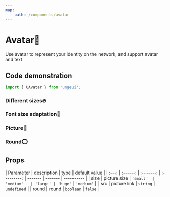 ```yaml
---
map:
    path: /components/avatar
---
```


# Avatar🤡

Use avatar to represent your identity on the network, and support avatar and text

## Code demonstration

```js
import { UAvatar } from 'ungeui';
```

### Different sizes🔥

<demo src="./demo/size.vue"
  language="vue"
  title="🔥basic usage"
  desc="Size controls the size of the avatar. When there is no avatar filling, the default background is gray">
</demo>

### Font size adaptation🙏

<demo src="./demo/fit.vue"
  language="vue"
  title="🙏basic usage"
  desc="The filled content can be text. If the text is too long, it will be reduced appropriately to ensure that the text does not overflow the avatar frame">
</demo>

### Picture🧩

<demo src="./demo/img.vue"
  language="vue"
  title="🧩basic usage"
  desc="pictures can be inserted to support network resources and local">
</demo>

### Round⭕

<demo src="./demo/round.vue"
  language="vue"
  title="⭕basic usage"
  desc="Round head sometimes looks more suitable for your application. It looks cute, doesn't it?">
</demo>

## Props

| Parameter | description | type | default value |
| :---: | :------: | :-------: | :---------: | ------- | ------- | ---------- |
| size  | picture size | `'small'  |  'medium'   | 'large' | 'huge'` | `'medium'` |
|  src  | picture link | `string`  | `undefined` |
| round |   round   | `boolean` |   `false`   |
